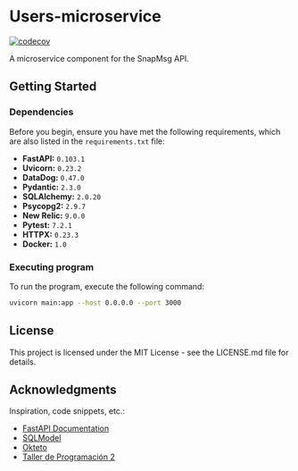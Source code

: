 # Users-microservice

[![codecov](https://codecov.io/gh/SnapMsg-Inc/g1.users.api/graph/badge.svg?token=ZAMM2TX3MT)](https://codecov.io/gh/SnapMsg-Inc/g1.users.api)

A microservice component for the SnapMsg API.

## Getting Started

### Dependencies

Before you begin, ensure you have met the following requirements, which are also listed in the `requirements.txt` file:

- **FastAPI:** `0.103.1`
- **Uvicorn:** `0.23.2`
- **DataDog:** `0.47.0`
- **Pydantic:** `2.3.0`
- **SQLAlchemy:** `2.0.20`
- **Psycopg2:** `2.9.7`
- **New Relic:** `9.0.0`
- **Pytest:** `7.2.1`
- **HTTPX:** `0.23.3`
- **Docker:** `1.0`


### Executing program

To run the program, execute the following command:

```sh
uvicorn main:app --host 0.0.0.0 --port 3000
```

## License

This project is licensed under the MIT License - see the LICENSE.md file for details.

## Acknowledgments

Inspiration, code snippets, etc.:

- [FastAPI Documentation](https://fastapi.tiangolo.com/)
- [SQLModel](https://sqlmodel.tiangolo.com/)
- [Okteto](https://okteto.com/docs/)
- [Taller de Programación 2](https://taller-de-programacion-2.github.io/)
```
